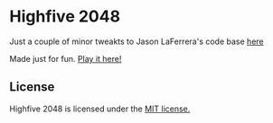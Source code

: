 # Highfive 2048
Just a couple of minor tweakts to Jason LaFerrera's code base [here](https://github.com/laferrera/doge2048)

Made just for fun. [Play it here!](http://leyanlo.github.io/highfive2048/)


## License
Highfive 2048 is licensed under the [MIT license.](https://github.com/laferrera/doge2048/blob/master/LICENSE.txt)
